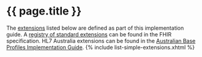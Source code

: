 # {{ page.title }}

The [extensions](http://hl7.org/fhir/STU3/extensibility.html) listed below are defined as part of this implementation guide.
A [registry of standard extensions](http://hl7.org/fhir/STU3/extensibility-registry.html) can be found in the FHIR specification. 
HL7 Australia extensions can be found in the [Australian Base Profiles Implementation Guide](http://www.hl7.org.au/fhir/base2018Sep/extensions.html).
{% include list-simple-extensions.xhtml %}